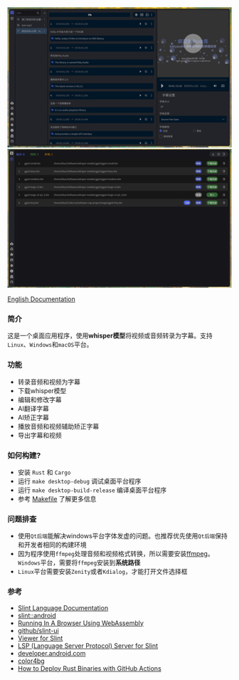<div style="display: flex, margin: 8px">
    <img src="./screenshot/1-cn.png"/>
    <img src="./screenshot/2-cn.png"/>
</div>

[English Documentation](./README.md)

### 简介
这是一个桌面应用程序，使用**whisper模型**将视频或音频转录为字幕。支持`Linux`、`Windows`和`macOS`平台。

### 功能
- 转录音频和视频为字幕
- 下载whisper模型
- 编辑和修改字幕
- AI翻译字幕
- AI矫正字幕
- 播放音频和视频辅助矫正字幕
- 导出字幕和视频

### 如何构建?
- 安装 `Rust` 和 `Cargo`
- 运行 `make desktop-debug` 调试桌面平台程序
- 运行 `make desktop-build-release` 编译桌面平台程序
- 参考 [Makefile](./Makefile) 了解更多信息

### 问题排查
- 使用`Qt后端`能解决windows平台字体发虚的问题。也推荐优先使用`Qt后端`保持和开发者相同的构建环境
- 因为程序使用`ffmpeg`处理音频和视频格式转换，所以需要安装[ffmpeg](https://ffmpeg.org/)。`Windows`平台，需要将`ffmpeg`安装到**系统路径**
- `Linux`平台需要安装`Zenity`或者`Kdialog`，才能打开文件选择框

### 参考
- [Slint Language Documentation](https://slint-ui.com/releases/1.0.0/docs/slint/)
- [slint::android](https://snapshots.slint.dev/master/docs/rust/slint/android/#building-and-deploying)
- [Running In A Browser Using WebAssembly](https://releases.slint.dev/1.7.0/docs/slint/src/quickstart/running_in_a_browser)
- [github/slint-ui](https://github.com/slint-ui/slint)
- [Viewer for Slint](https://github.com/slint-ui/slint/tree/master/tools/viewer)
- [LSP (Language Server Protocol) Server for Slint](https://github.com/slint-ui/slint/tree/master/tools/lsp)
- [developer.android.com](https://developer.android.com/guide)
- [color4bg](https://www.color4bg.com/zh-hans/)
- [How to Deploy Rust Binaries with GitHub Actions](https://dzfrias.dev/blog/deploy-rust-cross-platform-github-actions/)
